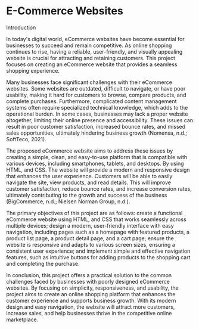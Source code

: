 # E-Commerce Websites
Introduction 

In today's digital world, eCommerce websites have become essential for businesses to succeed and remain competitive. As online shopping continues to rise, having a reliable, user-friendly, and visually appealing website is crucial for attracting and retaining customers. This project focuses on creating an eCommerce website that provides a seamless shopping experience.

Many businesses face significant challenges with their eCommerce websites. Some websites are outdated, difficult to navigate, or have poor usability, making it hard for customers to browse, compare products, and complete purchases. Furthermore, complicated content management systems often require specialized technical knowledge, which adds to the operational burden. In some cases, businesses may lack a proper website altogether, limiting their online presence and accessibility. These issues can result in poor customer satisfaction, increased bounce rates, and missed sales opportunities, ultimately hindering business growth (Nomensa, n.d.; SoftTeco, 2021).

The proposed eCommerce website aims to address these issues by creating a simple, clean, and easy-to-use platform that is compatible with various devices, including smartphones, tablets, and desktops. By using HTML, and CSS. The website will provide a modern and responsive design that enhances the user experience. Customers will be able to easily navigate the site, view products, and read details. This will improve customer satisfaction, reduce bounce rates, and increase conversion rates, ultimately contributing to the growth and success of the business (BigCommerce, n.d.; Nielsen Norman Group, n.d.).

The primary objectives of this project are as follows: create a functional eCommerce website using HTML, and CSS that works seamlessly across multiple devices; design a modern, user-friendly interface with easy navigation, including pages such as a homepage with featured products, a product list page, a product detail page, and a cart page; ensure the website is responsive and adapts to various screen sizes, ensuring a consistent user experience; and implement simple and effective navigation features, such as intuitive buttons for adding products to the shopping cart and completing the purchase.

In conclusion, this project offers a practical solution to the common challenges faced by businesses with poorly designed eCommerce websites. By focusing on simplicity, responsiveness, and usability, the project aims to create an online shopping platform that enhances the customer experience and supports business growth. With its modern design and easy navigation, the website will attract more customers, increase sales, and help businesses thrive in the competitive online marketplace.
